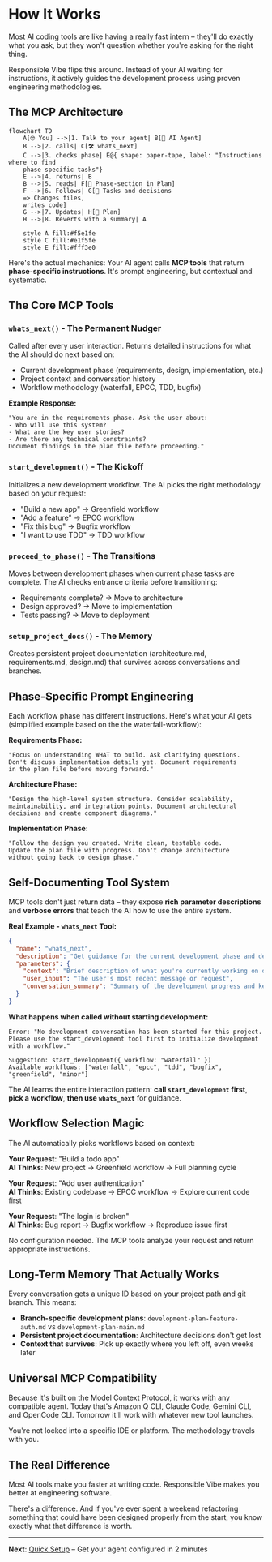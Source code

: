 # How It Works

Most AI coding tools are like having a really fast intern – they'll do exactly what you ask, but they won't question whether you're asking for the right thing.

Responsible Vibe flips this around. Instead of your AI waiting for instructions, it actively guides the development process using proven engineering methodologies.

## The MCP Architecture

```mermaid
flowchart TD
    A[🤓 You] -->|1. Talk to your agent| B[🤖 AI Agent]
    B -->|2. calls| C[🛠️ whats_next]
    C -->|3. checks phase| E@{ shape: paper-tape, label: "Instructions where to find
    phase specific tasks"}
    E -->|4. returns| B
    B -->|5. reads| F[🤖 Phase-section in Plan]
    F -->|6. Follows| G[🤖 Tasks and decisions
    => Changes files,
    writes code]
    G -->|7. Updates| H[🤖 Plan]
    H -->|8. Reverts with a summary| A

    style A fill:#f5e1fe
    style C fill:#e1f5fe
    style E fill:#fff3e0
```

Here's the actual mechanics: Your AI agent calls **MCP tools** that return **phase-specific instructions**. It's prompt engineering, but contextual and systematic.

## The Core MCP Tools

### `whats_next()` - The Permanent Nudger

Called after every user interaction. Returns detailed instructions for what the AI should do next based on:

- Current development phase (requirements, design, implementation, etc.)
- Project context and conversation history
- Workflow methodology (waterfall, EPCC, TDD, bugfix)

**Example Response:**

```
"You are in the requirements phase. Ask the user about:
- Who will use this system?
- What are the key user stories?
- Are there any technical constraints?
Document findings in the plan file before proceeding."
```

### `start_development()` - The Kickoff

Initializes a new development workflow. The AI picks the right methodology based on your request:

- "Build a new app" → Greenfield workflow
- "Add a feature" → EPCC workflow
- "Fix this bug" → Bugfix workflow
- "I want to use TDD" → TDD workflow

### `proceed_to_phase()` - The Transitions

Moves between development phases when current phase tasks are complete. The AI checks entrance criteria before transitioning:

- Requirements complete? → Move to architecture
- Design approved? → Move to implementation
- Tests passing? → Move to deployment

### `setup_project_docs()` - The Memory

Creates persistent project documentation (architecture.md, requirements.md, design.md) that survives across conversations and branches.

## Phase-Specific Prompt Engineering

Each workflow phase has different instructions. Here's what your AI gets (simplified example based on the the waterfall-workflow):

**Requirements Phase:**

```
"Focus on understanding WHAT to build. Ask clarifying questions.
Don't discuss implementation details yet. Document requirements
in the plan file before moving forward."
```

**Architecture Phase:**

```
"Design the high-level system structure. Consider scalability,
maintainability, and integration points. Document architectural
decisions and create component diagrams."
```

**Implementation Phase:**

```
"Follow the design you created. Write clean, testable code.
Update the plan file with progress. Don't change architecture
without going back to design phase."
```

## Self-Documenting Tool System

MCP tools don't just return data – they expose **rich parameter descriptions** and **verbose errors** that teach the AI how to use the entire system.

**Real Example - `whats_next` Tool:**

```json
{
  "name": "whats_next",
  "description": "Get guidance for the current development phase and determine what to work on next. Call this tool after each user message to receive phase-specific instructions and check if you should transition to the next development phase. The tool will reference your plan file for specific tasks and context.",
  "parameters": {
    "context": "Brief description of what you're currently working on or discussing with the user",
    "user_input": "The user's most recent message or request",
    "conversation_summary": "Summary of the development progress and key decisions made so far"
  }
}
```

**What happens when called without starting development:**

```
Error: "No development conversation has been started for this project.
Please use the start_development tool first to initialize development with a workflow."

Suggestion: start_development({ workflow: "waterfall" })
Available workflows: ["waterfall", "epcc", "tdd", "bugfix", "greenfield", "minor"]
```

The AI learns the entire interaction pattern: **call `start_development` first**, **pick a workflow**, **then use `whats_next`** for guidance.

## Workflow Selection Magic

The AI automatically picks workflows based on context:

**Your Request**: "Build a todo app"  
**AI Thinks**: New project → Greenfield workflow → Full planning cycle

**Your Request**: "Add user authentication"  
**AI Thinks**: Existing codebase → EPCC workflow → Explore current code first

**Your Request**: "The login is broken"  
**AI Thinks**: Bug report → Bugfix workflow → Reproduce issue first

No configuration needed. The MCP tools analyze your request and return appropriate instructions.

## Long-Term Memory That Actually Works

Every conversation gets a unique ID based on your project path and git branch. This means:

- **Branch-specific development plans**: `development-plan-feature-auth.md` vs `development-plan-main.md`
- **Persistent project documentation**: Architecture decisions don't get lost
- **Context that survives**: Pick up exactly where you left off, even weeks later

## Universal MCP Compatibility

Because it's built on the Model Context Protocol, it works with any compatible agent. Today that's Amazon Q CLI, Claude Code, Gemini CLI, and OpenCode CLI. Tomorrow it'll work with whatever new tool launches.

You're not locked into a specific IDE or platform. The methodology travels with you.

## The Real Difference

Most AI tools make you faster at writing code. Responsible Vibe makes you better at engineering software.

There's a difference. And if you've ever spent a weekend refactoring something that could have been designed properly from the start, you know exactly what that difference is worth.

---

**Next**: [Quick Setup](./agent-setup.md) – Get your agent configured in 2 minutes
